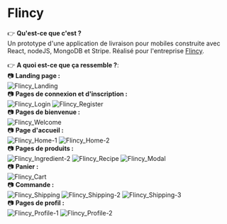 # Flincy

👉 **Qu'est-ce que c'est ?**\
Un prototype d'une application de livraison pour mobiles construite avec React, nodeJS, MongoDB et Stripe.
Réalisé pour l'entreprise [Flincy](https://flincy.fr/).

👉 **A quoi est-ce que ça ressemble ?**:
\
📷 **Landing page :**\
![Flincy_Landing](https://user-images.githubusercontent.com/87578863/147833356-fd2969b6-fba4-4ad8-ae28-0ce06fa31333.png)
\
📷 **Pages de connexion et d'inscription :**\
![Flincy_Login](https://user-images.githubusercontent.com/87578863/147833374-d139d5bd-cca4-47a8-90ac-3ffcd80966df.png)
![Flincy_Register](https://user-images.githubusercontent.com/87578863/147833375-f04f2654-638b-43f9-a22d-e9f21e68ea29.png)
\
📷 **Pages de bienvenue :**\
![Flincy_Welcome](https://user-images.githubusercontent.com/87578863/147833450-f48aafdf-8021-4566-ba1a-42dc99e44eb9.png)
\
📷 **Page d'accueil :**\
![Flincy_Home-1](https://user-images.githubusercontent.com/87578863/147833400-439414e7-44df-465d-bb24-d8e7aacb8fa0.png)
![Flincy_Home-2](https://user-images.githubusercontent.com/87578863/147833401-c80aff06-d814-4974-8c60-9198884815c8.png)
\
📷 **Pages de produits :**\
![Flincy_Ingredient-2](https://user-images.githubusercontent.com/87578863/147833418-15d55cc0-24fe-4b88-9999-cb1f868a4568.png)
![Flincy_Recipe](https://user-images.githubusercontent.com/87578863/147833421-06fe8c11-a7e8-4124-8bb1-d9b4f19d2d83.png)
![Flincy_Modal](https://user-images.githubusercontent.com/87578863/147833424-259d1892-e40a-41d2-a250-bef7bae8d2f5.png)
\
📷 **Panier :**\
![Flincy_Cart](https://user-images.githubusercontent.com/87578863/147833430-5c9fb82d-6029-49eb-ab75-a8fd787b7118.png)
\
📷 **Commande :**\
![Flincy_Shipping](https://user-images.githubusercontent.com/87578863/147833436-4181a28e-296a-4ce0-a9de-24eef72b8d72.png)
![Flincy_Shipping-2](https://user-images.githubusercontent.com/87578863/147833438-325fa3f4-ef0b-4039-884a-65b1c38830f8.png)
![Flincy_Shipping-3](https://user-images.githubusercontent.com/87578863/147833441-cbb017e4-6be6-43a6-9fc6-e032e4512f05.png)
\
📷 **Pages de profil :**\
![Flincy_Profile-1](https://user-images.githubusercontent.com/87578863/147833443-cd2c10d6-8745-4375-bdc4-649eee981903.png)
![Flincy_Profile-2](https://user-images.githubusercontent.com/87578863/147833448-5cc8a314-7427-422f-af13-dff3a3e6a473.png)

